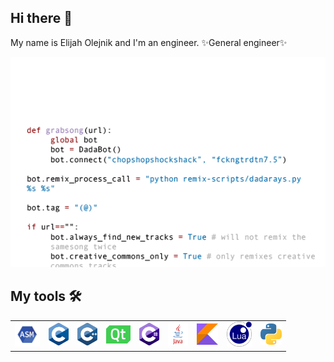 ## Hi there 👋
My name is Elijah Olejnik and I'm an engineer. ✨General engineer✨

<img src="https://github.com/elijah-olejnik/elijah-olejnik/blob/main/3BBS.gif">

## My tools 🛠

<table>
  <tr>
    <td><img src="https://github.com/elijah-olejnik/elijah-olejnik/blob/main/ASM.png" width="40" height="40"></td>
    <td><img src="https://github.com/elijah-olejnik/elijah-olejnik/blob/main/C.png" width="32" height="36"></td>
    <td><img src="https://github.com/elijah-olejnik/elijah-olejnik/blob/main/CPP.png" width="32" height="36"></td>
    <td><img src="https://github.com/elijah-olejnik/elijah-olejnik/blob/main/Qt.png" width="39" height="29"></td>
    <td><img src="https://github.com/elijah-olejnik/elijah-olejnik/blob/main/Csh.png" width="32" height="36"></td>
    <td><img src="https://github.com/elijah-olejnik/elijah-olejnik/blob/main/java.png" width="32" height="36"></td>
    <td><img src="https://github.com/elijah-olejnik/elijah-olejnik/blob/main/Kotlin.png" width="34" height="34"></td>
    <td><img src="https://github.com/elijah-olejnik/elijah-olejnik/blob/main/Lua.png" width="40" height="40"></td>
    <td><img src="https://github.com/elijah-olejnik/elijah-olejnik/blob/main/Py.png" width="34" height="34"></td>
  </tr>
</table>
<!--
**elijah-olejnik/elijah-olejnik** is a ✨ _special_ ✨ repository because its `README.md` (this file) appears on your GitHub profile.

Here are some ideas to get you started:

- 🔭 I’m currently working on ...
- 🌱 I’m currently learning ...
- 👯 I’m looking to collaborate on ...
- 🤔 I’m looking for help with ...
- 💬 Ask me about ...
- 📫 How to reach me: ...
- 😄 Pronouns: ...
- ⚡ Fun fact: ...
-->
